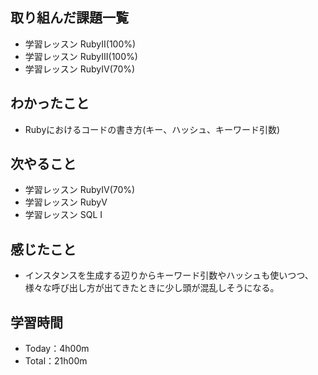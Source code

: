 ## 取り組んだ課題一覧
- 学習レッスン RubyⅡ(100%)
- 学習レッスン RubyⅢ(100%)
- 学習レッスン RubyⅣ(70%)
## わかったこと
- Rubyにおけるコードの書き方(キー、ハッシュ、キーワード引数)
## 次やること
- 学習レッスン RubyⅣ(70%)
- 学習レッスン RubyⅤ
- 学習レッスン SQL Ⅰ
## 感じたこと
- インスタンスを生成する辺りからキーワード引数やハッシュも使いつつ、様々な呼び出し方が出てきたときに少し頭が混乱しそうになる。
## 学習時間
- Today：4h00m
- Total：21h00m
